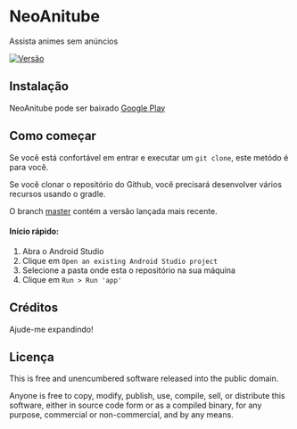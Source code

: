 # NeoAnitube
Assista animes sem anúncios

[![Versão](https://badge.fury.io/gh/clebermatheus%2FNeoAnitube.svg)](https://badge.fury.io/gh/clebermatheus%2FNeoAnitube)

## Instalação

NeoAnitube pode ser baixado [Google Play](https://play.google.com/store/apps/details?id=)

## Como começar

Se você está confortável em entrar e executar um `git clone`, este metódo é para você.

Se você clonar o repositório do Github, você precisará desenvolver vários recursos usando o gradle.

O branch [master](https://github.com/clebermatheus/NeoAnitube) contém a versão lançada mais recente.

#### Início rápido:

1. Abra o Android Studio
2. Clique em `Open an existing Android Studio project`
3. Selecione a pasta onde esta o repositório na sua máquina
4. Clique em `Run > Run 'app'`

## Créditos
Ajude-me expandindo!

## Licença

This is free and unencumbered software released into the public domain.

Anyone is free to copy, modify, publish, use, compile, sell, or
distribute this software, either in source code form or as a compiled
binary, for any purpose, commercial or non-commercial, and by any
means.

